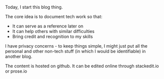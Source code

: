 
Today, I start this blog thing.

The core idea is to document tech work so that:
- It can serve as a reference later on
- It can help others with similar difficulties
- Bring credit and recognition to my skills

I have privacy concerns - to keep things simple, I might just put all the personal and other non-tech stuff (in which I would be identifiable) in another blog.

The content is hosted on github. It can be edited online through stackedit.io or prose.io

<!--stackedit_data:
eyJoaXN0b3J5IjpbMTE1OTEyNzk3Nl19
-->